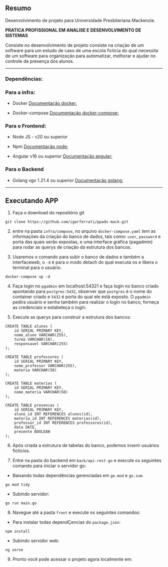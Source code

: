 ## Resumo

Desenvolvimento de projeto para Universidade Presbiteriana Mackenzie.

**PRATICA PROFISSIONAL EM ANALISE E DESENVOLVIMENTO DE SISTEMAS**

Consiste no desenvolvimento de projeto consiste na criação de um software para um estudo de caso de uma escola fictícia do qual necessita de um software para organização para automatizar, melhorar e ajudar no controle da presença dos alunos.

---

### Dependências:
### Para a infra:

- Docker
[Documentação docker:](https://docs.docker.com/engine/install/)

- Docker-compose
[Documentação docker-compose:](https://docs.docker.com/compose/install/)

### Para o Frontend:

- Node JS - v20 ou superior
- Npm
[Documentação node:](https://nodejs.org/en/download)

- Angular v16 ou superior
[Documentação angular:](https://angular.io/guide/setup-local)

### Para o Backend

- Golang vgo 1.21.4 ou superior
[Documentação golang:](https://go.dev/doc/install)

---

## Executando APP

1. Faça o download do repositório git

```
git clone https://github.com/igorferrati/ppads-mack.git
```

2. entre na pasta ```infra/compose```, no arquivo ```docker-compose.yaml``` tem as informações da criação do banco de dados, tais como: ```user```, ```password``` e porta das quais serão expostas, e uma interface gráfica (pagadmin) para rodar as querys de criação da estrutura dos bancos.

3. Usaremos o comando para subir o banco de dados e também a interfaceweb, o ```-d``` é para o modo detach do qual executa os e libera o terminal para o usuário.

```
docker-compose up -d
```

4. Faça login no ```pgadmin``` em localhost:54321 e faça login no banco criado apontando para ```postgres:5432```, observer que ```postgres``` é o nome do container criado e ```5432``` é porta do qual ele está exposto. O ```pgadmin``` pedira usuário e senha também para realizar o login no banco, forneça as credenciais e estabeleça o login.

5. Execute as querys para construir a estrutura dos bancos:

```
CREATE TABLE alunos (
    id SERIAL PRIMARY KEY,
    nome_aluno VARCHAR(255),
    turma VARCHAR(10),
    responsavel VARCHAR(255)
);
```

```
CREATE TABLE professores (
    id SERIAL PRIMARY KEY,
    nome_professor VARCHAR(255),
    materia VARCHAR(50)
);
```

```
CREATE TABLE materias (
    id SERIAL PRIMARY KEY,
    nome_materia VARCHAR(50)
);
```

```
CREATE TABLE presencas (
    id SERIAL PRIMARY KEY,
    aluno_id INT REFERENCES alunos(id),
    materia_id INT REFERENCES materias(id),
    professor_id INT REFERENCES professores(id),
    data DATE,
    presente BOOLEAN
);
```

6. Após criada a estrutura de tabelas do banco, podemos inserir usuários ficticios.

7. Entre na pasta do backend em ```back/api-rest-go``` e execute os seguintes comando para iniciar o servidor go:

- Baixando todas dependências gerenciadas em ```go.mod``` e ```go.sum```.

```
go mod tidy
```

- Subindo servidor:
```
go run main.go
```

8. Navegue até a pasta ```front``` e execute os seguintes comandos:

- Para instalar todas dependÇencias do ```package.json```:

```
npm install
```

- Subindo servidor web:

```
ng serve
```

9. Pronto você pode acessar o projeto agora localmente em:
